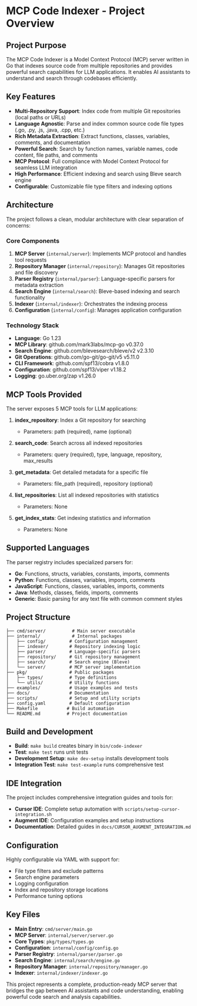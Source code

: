 # MCP Code Indexer - Project Overview

## Project Purpose
The MCP Code Indexer is a Model Context Protocol (MCP) server written in Go that indexes source code from multiple repositories and provides powerful search capabilities for LLM applications. It enables AI assistants to understand and search through codebases efficiently.

## Key Features
- **Multi-Repository Support**: Index code from multiple Git repositories (local paths or URLs)
- **Language Agnostic**: Parse and index common source code file types (.go, .py, .js, .java, .cpp, etc.)
- **Rich Metadata Extraction**: Extract functions, classes, variables, comments, and documentation
- **Powerful Search**: Search by function names, variable names, code content, file paths, and comments
- **MCP Protocol**: Full compliance with Model Context Protocol for seamless LLM integration
- **High Performance**: Efficient indexing and search using Bleve search engine
- **Configurable**: Customizable file type filters and indexing options

## Architecture
The project follows a clean, modular architecture with clear separation of concerns:

### Core Components
1. **MCP Server** (`internal/server`): Implements MCP protocol and handles tool requests
2. **Repository Manager** (`internal/repository`): Manages Git repositories and file discovery
3. **Parser Registry** (`internal/parser`): Language-specific parsers for metadata extraction
4. **Search Engine** (`internal/search`): Bleve-based indexing and search functionality
5. **Indexer** (`internal/indexer`): Orchestrates the indexing process
6. **Configuration** (`internal/config`): Manages application configuration

### Technology Stack
- **Language**: Go 1.23
- **MCP Library**: github.com/mark3labs/mcp-go v0.37.0
- **Search Engine**: github.com/blevesearch/bleve/v2 v2.3.10
- **Git Operations**: github.com/go-git/go-git/v5 v5.11.0
- **CLI Framework**: github.com/spf13/cobra v1.8.0
- **Configuration**: github.com/spf13/viper v1.18.2
- **Logging**: go.uber.org/zap v1.26.0

## MCP Tools Provided
The server exposes 5 MCP tools for LLM applications:

1. **index_repository**: Index a Git repository for searching
   - Parameters: path (required), name (optional)

2. **search_code**: Search across all indexed repositories
   - Parameters: query (required), type, language, repository, max_results

3. **get_metadata**: Get detailed metadata for a specific file
   - Parameters: file_path (required), repository (optional)

4. **list_repositories**: List all indexed repositories with statistics
   - Parameters: None

5. **get_index_stats**: Get indexing statistics and information
   - Parameters: None

## Supported Languages
The parser registry includes specialized parsers for:
- **Go**: Functions, structs, variables, constants, imports, comments
- **Python**: Functions, classes, variables, imports, comments
- **JavaScript**: Functions, classes, variables, imports, comments
- **Java**: Methods, classes, fields, imports, comments
- **Generic**: Basic parsing for any text file with common comment styles

## Project Structure
```
├── cmd/server/          # Main server executable
├── internal/            # Internal packages
│   ├── config/         # Configuration management
│   ├── indexer/        # Repository indexing logic
│   ├── parser/         # Language-specific parsers
│   ├── repository/     # Git repository management
│   ├── search/         # Search engine (Bleve)
│   └── server/         # MCP server implementation
├── pkg/                # Public packages
│   ├── types/          # Type definitions
│   └── utils/          # Utility functions
├── examples/           # Usage examples and tests
├── docs/               # Documentation
├── scripts/            # Setup and utility scripts
├── config.yaml         # Default configuration
├── Makefile           # Build automation
└── README.md          # Project documentation
```

## Build and Development
- **Build**: `make build` creates binary in `bin/code-indexer`
- **Test**: `make test` runs unit tests
- **Development Setup**: `make dev-setup` installs development tools
- **Integration Test**: `make test-example` runs comprehensive test

## IDE Integration
The project includes comprehensive integration guides and tools for:
- **Cursor IDE**: Complete setup automation with `scripts/setup-cursor-integration.sh`
- **Augment IDE**: Configuration examples and setup instructions
- **Documentation**: Detailed guides in `docs/CURSOR_AUGMENT_INTEGRATION.md`

## Configuration
Highly configurable via YAML with support for:
- File type filters and exclude patterns
- Search engine parameters
- Logging configuration
- Index and repository storage locations
- Performance tuning options

## Key Files
- **Main Entry**: `cmd/server/main.go`
- **MCP Server**: `internal/server/server.go`
- **Core Types**: `pkg/types/types.go`
- **Configuration**: `internal/config/config.go`
- **Parser Registry**: `internal/parser/parser.go`
- **Search Engine**: `internal/search/engine.go`
- **Repository Manager**: `internal/repository/manager.go`
- **Indexer**: `internal/indexer/indexer.go`

This project represents a complete, production-ready MCP server that bridges the gap between AI assistants and code understanding, enabling powerful code search and analysis capabilities.